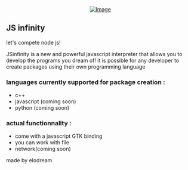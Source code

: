 
<div style="text-align: center;"><a href="https://goopics.net/i/forfla"><img src="https://i.goopics.net/forfla.png"  alt="Image"></a></div>

<h2 >JS infinity</h2>
let's compete node js!

JSinfinity is a new and powerful javascript interpreter that allows you to develop the programs you dream of!
it is possible for any developer to create packages using their own programming language


<h3 >languages currently supported for package creation :</h3>
<ul>
  <li>c++</li>
<li>javascript (coming soon)</li>
<li>python (coming soon)</li>
</ul>

<h3>actual functionnality :</h3>
<ul>
 <li>come with a javascript GTK binding</li>
<li>you can work with file</li>
<li>network(coming soon)</li>
</ul>

<a>made by elodream</a>
